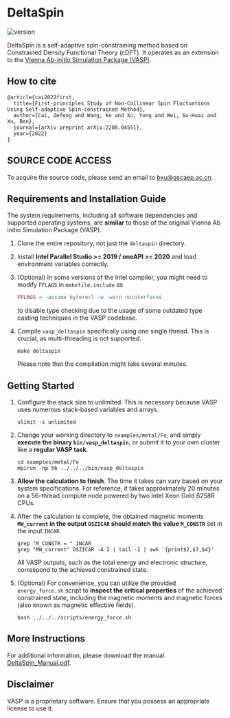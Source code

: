 # DeltaSpin

![version](https://img.shields.io/badge/version-1.0.1-blue)

DeltaSpin is a self-adaptive spin-constraining method based on Constrained Density Functional Theory (cDFT). It operates as an extension to the [Vienna Ab-initio Simulation Package (VASP)](https://www.vasp.at/).

## How to cite

```
@article{cai2022first,
  title={First-principles Study of Non-Collinear Spin Fluctuations Using Self-adaptive Spin-constrained Method},
  author={Cai, Zefeng and Wang, Ke and Xu, Yong and Wei, Su-Huai and Xu, Ben},
  journal={arXiv preprint arXiv:2208.04551},
  year={2022}
}
```

<!-- ## ATTENTION
To ensure the submitted binary `bin\vasp_ncl` operates correctly, it needs a container with ubuntu 18.04 and oneapi ~= 2021 for runtime libraries. For instance, `ghcr.io/caizefeng/oneapi-hpckit:2021.2.0-ubuntu18.04`. Note, it is necessary to increase the shared memory size by passing the optional parameter `--shm-size` to the `docker run` command. -->

## SOURCE CODE ACCESS
To acquire the source code, please send an email to bxu@gscaep.ac.cn.

## Requirements and Installation Guide

The system requirements, including all software dependencies and supported operating systems, are **similar** to those of the original Vienna Ab initio Simulation Package (VASP).

1. Clone the entire repository, not just the `deltaspin` directory. 

2. Install **Intel Parallel Studio >= 2019 / oneAPI >= 2020** and load environment variables correctly.

3. (Optional) In some versions of the Intel compiler, you might need to modify `FFLAGS` in `makefile.include` as 
    ```makefile
    FFLAGS = -assume byterecl -w -warn nointerfaces
    ```
    to disable type checking due to the usage of some outdated type casting techniques in the VASP codebase.

4. Compile `vasp_deltaspin` specifically using one single thread. This is crucial, as multi-threading is not supported.
    ```shell
    make deltaspin
    ```
    Please note that the compilation might take several minutes.

## Getting Started

1. Configure the stack size to unlimited. This is necessary because VASP uses numerous stack-based variables and arrays.
    ```shell
    ulimit -s unlimited
    ```

2. Change your working directory to `examples/metal/Fe`, and simply **execute the binary `bin/vasp_deltaspin`**, or submit it to your own cluster like a **regular VASP task**.
    ```shell
    cd examples/metal/Fe
    mpirun -np 56 ../../../bin/vasp_deltaspin
    ```

3. **Allow the calculation to finish**. The time it takes can vary based on your system specifications. For reference, it takes approximately 20 minutes on a 56-thread compute node powered by two Intel Xeon Gold 6258R CPUs.

4. After the calculation is complete, the obtained magnetic moments **`MW_current` in the output `OSZICAR` should match the value `M_CONSTR`** set in the input `INCAR`. 
    ```shell
    grep "M_CONSTR = " INCAR
    grep "MW_current" OSZICAR -A 2 | tail -2 | awk '{print$2,$3,$4}'
    ```
    All VASP outputs, such as the total energy and electronic structure, correspond to the achieved constrained state.

5. (Optional) For convenience, you can utilize the provided `energy_force.sh` script to **inspect the critical properties** of the achieved constrained state, including the magnetic moments and magnetic forces (also known as magnetic effective fields).
      ```shell
      bash ../../../scripts/energy_force.sh
      ```

## More Instructions
For additional information, please download the manual [DeltaSpin_Manual.pdf](doc/DeltaSpin_Manual.pdf).

## Disclaimer
VASP is a proprietary software. Ensure that you possess an appropriate license to use it.

